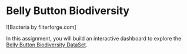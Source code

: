 # Belly Button Biodiversity

![Bacteria by filterforge.com]

In this assignment, you will build an interactive dashboard to explore the [Belly Button Biodiversity DataSet](http://robdunnlab.com/projects/belly-button-biodiversity/).
